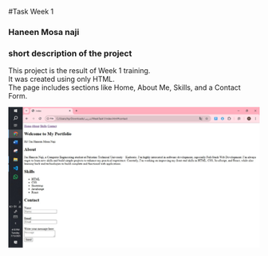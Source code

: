 #Task Week 1

### Haneen Mosa naji 
### short description of the project
This project is the result of Week 1 training.  
It was created using only HTML.  
The page includes sections like Home, About Me, Skills, and a Contact Form.

![Homepage Screenshot](image.png)
